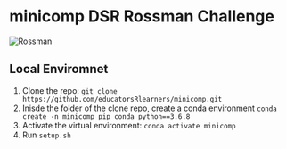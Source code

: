 # minicomp DSR Rossman Challenge  


![Rossman]('http://koreabizwire.com/wp/wp-content/uploads/2019/03/art_15478499412312_94908d.jpg')

## Local Enviromnet  
1) Clone the repo: `git clone https://github.com/educatorsRlearners/minicomp.git`  
2) Inisde the folder of the clone repo, create a conda environment `conda create -n minicomp pip conda python==3.6.8`  
3) Activate the virtual environment: `conda activate minicomp`  
4) Run `setup.sh`